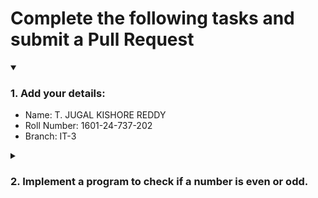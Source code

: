# Complete the following tasks and submit a Pull Request
<details open>
<summary><h3>1. Add your details: </h3></summary>
<ul>
  <li> Name: T. JUGAL KISHORE REDDY </li>
  <li> Roll Number: 1601-24-737-202 </li>
  <li> Branch: IT-3 </li>
</ul>
</details>
<details>
<summary><h3> 2. Implement a program to check if a number is even or odd. </h3></summary>
<ul>
  <li> Create a new file in the repository and add your code. </li>
  <li> Use any programming language of your choice. </li>
</ul>
</details>
